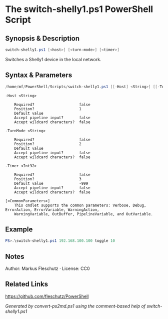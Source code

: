 # The switch-shelly1.ps1 PowerShell Script

## Synopsis & Description
```powershell
switch-shelly1.ps1 [<host>] [<turn-mode>] [<timer>]
```

Switches a Shelly1 device in the local network.

## Syntax & Parameters
```powershell
/home/mf/PowerShell/Scripts/switch-shelly1.ps1 [[-Host] <String>] [[-TurnMode] <String>] [[-Timer] <Int32>] [<CommonParameters>]
```

```
-Host <String>
    
    Required?                    false
    Position?                    1
    Default value                
    Accept pipeline input?       false
    Accept wildcard characters?  false
```

```
-TurnMode <String>
    
    Required?                    false
    Position?                    2
    Default value                
    Accept pipeline input?       false
    Accept wildcard characters?  false
```

```
-Timer <Int32>
    
    Required?                    false
    Position?                    3
    Default value                -999
    Accept pipeline input?       false
    Accept wildcard characters?  false
```

```
[<CommonParameters>]
    This cmdlet supports the common parameters: Verbose, Debug, ErrorAction, ErrorVariable, WarningAction, 
    WarningVariable, OutBuffer, PipelineVariable, and OutVariable.
```

## Example
```powershell
PS>.\switch-shelly1.ps1 192.168.100.100 toggle 10
```


## Notes
Author: Markus Fleschutz · License: CC0

## Related Links
https://github.com/fleschutz/PowerShell

*Generated by convert-ps2md.ps1 using the comment-based help of switch-shelly1.ps1*
